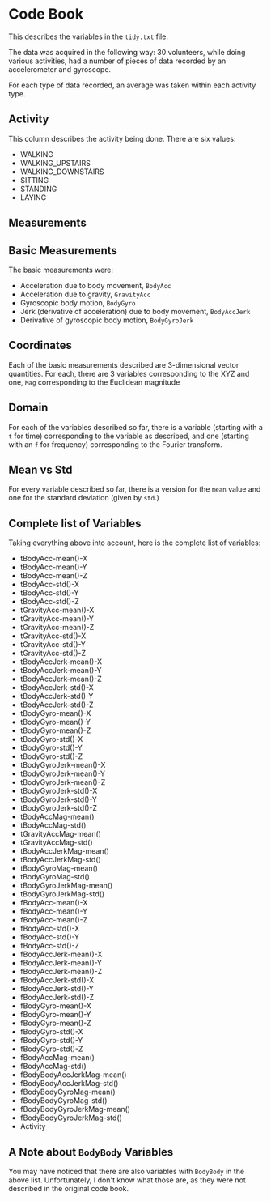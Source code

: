 Code Book
=========

This describes the variables in the `tidy.txt` file.

The data was acquired in the following way: 30 volunteers, while doing
various activities, had a number of pieces of data recorded by an
accelerometer and gyroscope.  

For each type of data recorded, an average was taken within each
activity type.

Activity
--------
This column describes the activity being done.  There are six values:

* WALKING
* WALKING\_UPSTAIRS
* WALKING\_DOWNSTAIRS
* SITTING
* STANDING
* LAYING

Measurements 
------------

## Basic Measurements

The basic measurements were:

* Acceleration due to body movement, `BodyAcc`
* Acceleration due to gravity, `GravityAcc`
* Gyroscopic body motion, `BodyGyro`
* Jerk (derivative of acceleration) due to body movement,
  `BodyAccJerk`
* Derivative of gyroscopic body motion, `BodyGyroJerk`

## Coordinates

Each of the basic measurements described are 3-dimensional vector
quantities.  For each, there are 3 variables corresponding to the XYZ
and one, `Mag` corresponding to the Euclidean magnitude

## Domain

For each of the variables described so far, there is a variable
(starting with a `t` for time) corresponding to the variable as described, and
one (starting with an `f` for frequency) corresponding to the Fourier
transform.

## Mean vs Std

For every variable described so far, there is a version for the `mean`
value and one for the standard deviation (given by `std`.)

Complete list of Variables
--------------------------

Taking everything above into account, here is the complete list of variables:

* tBodyAcc-mean()-X
* tBodyAcc-mean()-Y
* tBodyAcc-mean()-Z
* tBodyAcc-std()-X
* tBodyAcc-std()-Y
* tBodyAcc-std()-Z
* tGravityAcc-mean()-X
* tGravityAcc-mean()-Y
* tGravityAcc-mean()-Z
* tGravityAcc-std()-X
* tGravityAcc-std()-Y
* tGravityAcc-std()-Z
* tBodyAccJerk-mean()-X
* tBodyAccJerk-mean()-Y
* tBodyAccJerk-mean()-Z
* tBodyAccJerk-std()-X
* tBodyAccJerk-std()-Y
* tBodyAccJerk-std()-Z
* tBodyGyro-mean()-X
* tBodyGyro-mean()-Y
* tBodyGyro-mean()-Z
* tBodyGyro-std()-X
* tBodyGyro-std()-Y
* tBodyGyro-std()-Z
* tBodyGyroJerk-mean()-X
* tBodyGyroJerk-mean()-Y
* tBodyGyroJerk-mean()-Z
* tBodyGyroJerk-std()-X
* tBodyGyroJerk-std()-Y
* tBodyGyroJerk-std()-Z
* tBodyAccMag-mean()
* tBodyAccMag-std()
* tGravityAccMag-mean()
* tGravityAccMag-std()
* tBodyAccJerkMag-mean()
* tBodyAccJerkMag-std()
* tBodyGyroMag-mean()
* tBodyGyroMag-std()
* tBodyGyroJerkMag-mean()
* tBodyGyroJerkMag-std()
* fBodyAcc-mean()-X
* fBodyAcc-mean()-Y
* fBodyAcc-mean()-Z
* fBodyAcc-std()-X
* fBodyAcc-std()-Y
* fBodyAcc-std()-Z
* fBodyAccJerk-mean()-X
* fBodyAccJerk-mean()-Y
* fBodyAccJerk-mean()-Z
* fBodyAccJerk-std()-X
* fBodyAccJerk-std()-Y
* fBodyAccJerk-std()-Z
* fBodyGyro-mean()-X
* fBodyGyro-mean()-Y
* fBodyGyro-mean()-Z
* fBodyGyro-std()-X
* fBodyGyro-std()-Y
* fBodyGyro-std()-Z
* fBodyAccMag-mean()
* fBodyAccMag-std()
* fBodyBodyAccJerkMag-mean()
* fBodyBodyAccJerkMag-std()
* fBodyBodyGyroMag-mean()
* fBodyBodyGyroMag-std()
* fBodyBodyGyroJerkMag-mean()
* fBodyBodyGyroJerkMag-std()
* Activity

A Note about `BodyBody` Variables
---------------------------------

You may have noticed that there are also variables with `BodyBody` in
the above list.  Unfortunately, I don't know what those are, as they
were not described in the original code book.
